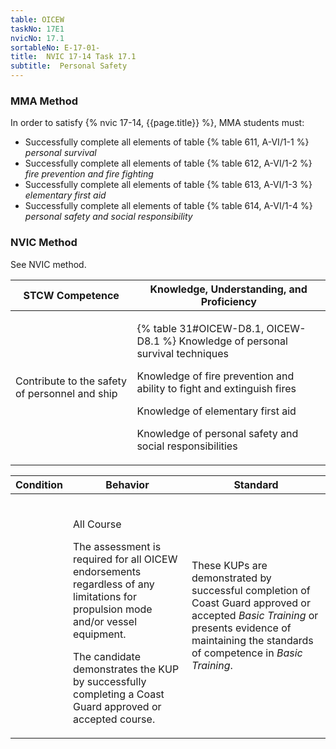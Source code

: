 ```yaml
---
table: OICEW
taskNo: 17E1
nvicNo: 17.1 
sortableNo: E-17-01-
title:  NVIC 17-14 Task 17.1
subtitle:  Personal Safety
---
```



### MMA Method

In order to satisfy  {% nvic 17-14, {{page.title}}  %}, MMA students must:

* Successfully complete all elements of table {% table 611, A-VI/1-1 %} *personal survival*
* Successfully complete all elements of table {% table 612, A-VI/1-2 %} *fire prevention and fire fighting*
* Successfully complete all elements of table {% table 613, A-VI/1-3 %} *elementary first aid*
* Successfully complete all elements of table {% table 614, A-VI/1-4 %} *personal safety and social responsibility*


### NVIC Method

<a onclick="togglevisibility('nvic_methods')" >See NVIC method.</a>

<div id='nvic_methods' class='hide'>

<table>
<thead>
<tr>
<th class='forty'> STCW Competence </th>
<th class='sixty'> Knowledge, Understanding, and Proficiency </th>
</tr>
</thead>




<tbody>
<tr><td markdown='1'>

Contribute to the safety of personnel and ship

</td><td markdown='1'>

{% table 31#OICEW-D8.1, OICEW-D8.1 %} Knowledge of personal survival techniques 

Knowledge of fire prevention and ability to fight and extinguish fires 

Knowledge of elementary first aid 

Knowledge of personal safety and social responsibilities

</td></tr>


</tbody>
</table>


<table>
<thead>
<tr><th class='twenty'>  Condition </th><th class='twenty'> Behavior </th><th  class='sixty'>Standard </th></tr>
</thead>
<tbody >



<tr><td markdown='1'>


</td><td markdown='1'>


<br>

<div class="tooltip" markdown='1'>

All Course

The assessment is required for all OICEW endorsements regardless of any limitations for propulsion mode and/or vessel equipment.

The candidate demonstrates the KUP by successfully completing a Coast Guard approved or accepted course.

</div>


</td><td markdown='1'>

These KUPs are demonstrated by successful completion of Coast Guard approved or accepted *Basic Training* or presents evidence of maintaining the standards of competence in *Basic Training*.

</td></tr>
</tbody>
</table>
</div>
